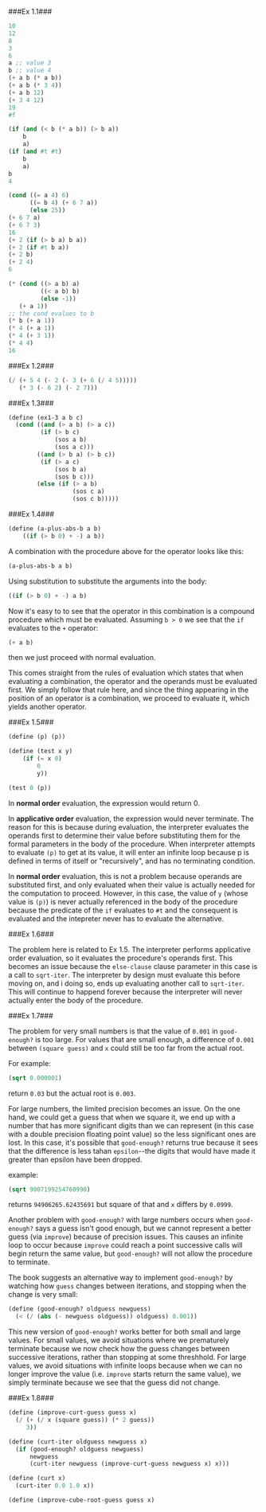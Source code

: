 ###Ex 1.1###

```scheme
10
12
8
3
6
a ;; value 3
b ;; value 4
(+ a b (* a b))
(+ a b (* 3 4))
(+ a b 12)
(+ 3 4 12)
19
#f

(if (and (< b (* a b)) (> b a))
    b
    a)
(if (and #t #t)
    b
    a)
b
4

(cond ((= a 4) 6)
      ((= b 4) (+ 6 7 a))
	  (else 25))
(+ 6 7 a)
(+ 6 7 3)
16
(+ 2 (if (> b a) b a))
(+ 2 (if #t b a))
(+ 2 b)
(+ 2 4)
6

(* (cond ((> a b) a)
         ((< a b) b)
	     (else -1))
   (+ a 1))
;; the cond evalues to b
(* b (+ a 1))
(* 4 (+ a 1))
(* 4 (+ 3 1))
(* 4 4)
16
```

###Ex 1.2###

```scheme
(/ (+ 5 4 (- 2 (- 3 (+ 6 (/ 4 5)))))
   (* 3 (- 6 2) (- 2 7)))
```

###Ex 1.3###

```scheme
(define (ex1-3 a b c)
  (cond ((and (> a b) (> a c))
         (if (> b c)
             (sos a b)
             (sos a c)))
        ((and (> b a) (> b c))
         (if (> a c)
             (sos b a)
             (sos b c)))
        (else (if (> a b)
                  (sos c a)
                  (sos c b)))))
```

###Ex 1.4###

```scheme
(define (a-plus-abs-b a b)
    ((if (> b 0) + -) a b))
```

A combination with the procedure above for the operator looks like this:

```scheme
(a-plus-abs-b a b)
```

Using substitution to substitute the arguments into the body:

```scheme
((if (> b 0) + -) a b)
```

Now it's easy to to see that the operator in this combination is a compound procedure which must be evaluated.  Assuming `b > 0` we see that the `if` evaluates to the `+` operator:

```scheme
(+ a b)
```

then we just proceed with normal evaluation.

This comes straight from the rules of evaluation which states that when evaluating a combination, the operator and the operands must be evaluated first.  We simply follow that rule here, and since the thing appearing in the position of an operator is a combination, we proceed to evaluate it, which yields another operator.

###Ex 1.5###

```scheme
(define (p) (p))

(define (test x y)
    (if (= x 0)
        0
        y))

(test 0 (p))
```
In **normal order** evaluation, the expression would return 0.

In **applicative order** evaluation, the expression would never terminate.  The reason for this is because during evaluation, the interpreter evaluates the operands first to determine their value before substituting them for the formal parameters in the body of the procedure.  When interpreter attempts to evaluate `(p)` to get at its value, it will enter an infinite loop because p is defined in terms of itself or "recursively", and has no terminating condition.

In **normal order** evaluation, this is not a problem because operands are substituted first, and only evaluated when their value is actually needed for the computation to proceed.  However, in this case, the value of `y` (whose value is `(p)`) is never actually referenced in the body of the procedure because the predicate of the `if` evaluates to `#t` and the consequent is evaluated and the intepreter never has to evaluate the alternative.

###Ex 1.6###

The problem here is related to Ex 1.5.  The interpreter performs applicative order evaluation, so it evaluates the procedure's operands first.  This becomes an issue because the `else-clause` clause parameter in this case is a call to `sqrt-iter`.  The interpreter by design must evaluate this before moving on, and i doing so, ends up evaluating another call to `sqrt-iter`.  This will continue to happend forever because the interpreter will never actually enter the body of the procedure.

###Ex 1.7###

The problem for very small numbers is that the value of `0.001` in `good-enough?` is too large.  For values that are small enough, a difference of `0.001` between `(square guess)` and `x` could still be too far from the actual root.

For example:

```scheme
(sqrt 0.000001)
```

return `0.03` but the actual root is `0.003`.

For large numbers, the limited precision becomes an issue.  On the one hand, we could get a guess that when we square it, we end up with a number that has more significant digits than we can represent (in this case with a double precision floating point value) so the less significant ones are lost.  In this case, it's possible that `good-enough?` returns true because it sees that the difference is less tahan `epsilon`--the digits that would have made it greater than epsilon have been dropped.

example:

```scheme
(sqrt 9007199254760990)
```

returns `94906265.62435691` but square of that and `x` differs by `0.0999`.

Another problem with `good-enough?` with large numbers occurs when `good-enough?` says a guess isn't good enough, but we cannot represent a better guess (via `improve`) because of precision issues.  This causes an infinite loop to occur because `improve` could reach a point successive calls will begin return the same value, but `good-enough?` will not allow the procedure to terminate.

The book suggests an alternative way to implement `good-enough?` by watching how `guess` changes between iterations, and stopping when the change is very small:

```scheme
(define (good-enough? oldguess newguess)
  (< (/ (abs (- newguess oldguess)) oldguess) 0.001))
```

This new version of `good-enough?` works better for both small and large values.  For small values, we avoid situations where we prematurely terminate because we now check how the guess changes between successive iterations, rather than stopping at some threshhold.  For large values, we avoid situations with infinite loops because when we can no longer improve the value (i.e. `improve` starts return the same value), we simply terminate because we see that the guess did not change.

###Ex 1.8###

```scheme
(define (improve-curt-guess guess x)
  (/ (+ (/ x (square guess)) (* 2 guess))
     3))

(define (curt-iter oldguess newguess x)
  (if (good-enough? oldguess newguess)
      newguess
      (curt-iter newguess (improve-curt-guess newguess x) x)))

(define (curt x)
  (curt-iter 0.0 1.0 x))

(define (improve-cube-root-guess guess x)
```

